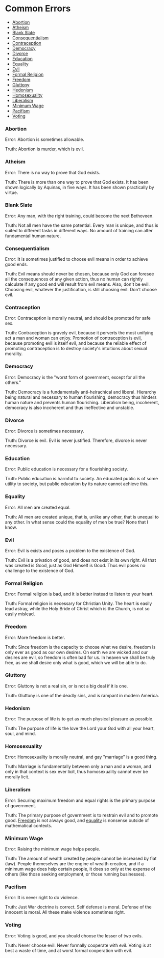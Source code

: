 # Common Errors

- [Abortion](#abortion)
- [Atheism](#atheism)
- [Blank Slate](#blank-slate)
- [Consequentialism](#consequentialism)
- [Contraception](#contraception)
- [Democracy](#democracy)
- [Divorce](#divorce)
- [Education](#education)
- [Equality](#equality)
- [Evil](#evil)
- [Formal Religion](#formal-religion)
- [Freedom](#freedom)
- [Gluttony](#gluttony)
- [Hedonism](#hedonism)
- [Homosexuality](#homosexuality)
- [Liberalism](#liberalism)
- [Minimum Wage](#minimum-wage)
- [Pacifism](#pacifism)
- [Voting](#voting)

### Abortion

Error: Abortion is sometimes allowable.

Truth: Abortion is murder, which is evil.

### Atheism

Error: There is no way to prove that God exists.

Truth: There is more than one way to prove that God exists. It has been shown logically by Aquinas, in five ways. It has been shown practically by virtue.

### Blank Slate

Error: Any man, with the right training, could become the next Bethoveen.

Truth: Not all men have the same potential. Every man is unique, and thus is suited to different tasks in different ways. No amount of training can alter fundamental human nature.

### Consequentialism

Error: It is sometimes justified to choose evil means in order to achieve good ends.

Truth: Evil means should never be chosen, because only God can foresee all the consequences of any given action, thus no human can rightly calculate if any good end will result from evil means. Also, don't be evil. Choosing evil, whatever the justification, is still choosing evil. Don't choose evil.

### Contraception

Error: Contraception is morally neutral, and should be promoted for safe sex.

Truth: Contraception is gravely evil, because it perverts the most unifying act a man and woman can enjoy. Promotion of contraception is evil, because promoting evil is itself evil, and because the reliable effect of promoting contraception is to destroy society's intuitions about sexual morality.

### Democracy

Error: Democracy is the "worst form of government, except for all the others."

Truth: Democracy is a fundamentally anti-heirachical and liberal. Hierarchy being natural and necessary to human flourishing, democracy thus hinders human nature and prevents human flourishing. Liberalism being, incoherent, democracy is also incoherent and thus ineffective and unstable.

### Divorce

Error: Divorce is sometimes necessary.

Truth: Divorce is evil. Evil is never justified. Therefore, divorce is never necessary.

### Education

Error: Public education is necessary for a flourishing society.

Truth: Public education is harmful to society. An educated public is of some utility to society, but public education by its nature cannot achieve this.

### Equality

Error: All men are created equal.

Truth: All men are created unique, that is, unlike any other, that is unequal to any other. In what sense could the equality of men be true? None that I know.

### Evil

Error: Evil is exists and poses a problem to the existence of God.

Truth: Evil is a privation of good, and does not exist in its own right. All that was created is Good, just as God Himself is Good. Thus evil poses no challenge to the existence of God.

### Formal Religion

Error: Formal religion is bad, and it is better instead to listen to your heart.

Truth: Formal religion is necessary for Christian Unity. The heart is easily lead astray, while the Holy Bride of Christ which is the Church, is not so easily mislead.

### Freedom

Error: More freedom is better.

Truth: Since freedom is the capacity to choose what we desire, freedom is only ever as good as our own desires. On earth we are wicked and our desires are evil, so freedom is often bad for us. In heaven we shall be truly free, as we shall desire only what is good, which we will be able to do.

### Gluttony

Error: Gluttony is not a real sin, or is not a big deal if it is one.

Truth: Gluttony is one of the deadly sins, and is rampant in modern America.

### Hedonism

Error: The purpose of life is to get as much physical pleasure as possible.

Truth: The purpose of life is the love the Lord your God with all your heart, soul, and mind.

### Homosexuality

Error: Homosexuality is morally neutral, and gay "marriage" is a good thing.

Truth: Marriage is fundamentally between only a man and a woman, and only in that context is sex ever licit, thus homosexuality cannot ever be morally licit.

### Liberalism

Error: Securing maximum freedom and equal rights is the primary purpose of government.

Truth: The primary purpose of government is to restrain evil and to promote good. [Freedom](#freedom) is not always good, and [equality](#equality) is nonsense outside of mathematical contexts.

### Minimum Wage

Error: Raising the minimum wage helps people.

Truth: The amount of wealth created by people cannot be increased by fiat (law). People themeselves are the engine of wealth creation, and if a minimum wage does help certain people, it does so only at the expense of others (like those seeking employment, or those running businesses).

### Pacifism

Error: It is never right to do violence.

Truth: Just War doctrine is correct. Self defense is moral. Defense of the innocent is moral. All these make violence sometimes right.

### Voting

Error: Voting is good, and you should choose the lesser of two evils.

Truth: Never choose evil. Never formally cooperate with evil. Voting is at best a waste of time, and at worst formal cooperation with evil.

